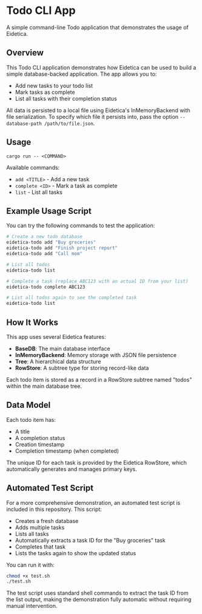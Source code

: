 # Todo CLI App

A simple command-line Todo application that demonstrates the usage of Eidetica.

## Overview

This Todo CLI application demonstrates how Eidetica can be used to build a simple database-backed application. The app allows you to:

- Add new tasks to your todo list
- Mark tasks as complete
- List all tasks with their completion status

All data is persisted to a local file using Eidetica's InMemoryBackend with file serialization.
To specify which file it persists into, pass the option `--database-path /path/to/file.json`.

## Usage

```
cargo run -- <COMMAND>
```

Available commands:

- `add <TITLE>` - Add a new task
- `complete <ID>` - Mark a task as complete
- `list` - List all tasks

## Example Usage Script

You can try the following commands to test the application:

```bash
# Create a new todo database
eidetica-todo add "Buy groceries"
eidetica-todo add "Finish project report"
eidetica-todo add "Call mom"

# List all todos
eidetica-todo list

# Complete a task (replace ABC123 with an actual ID from your list)
eidetica-todo complete ABC123

# List all todos again to see the completed task
eidetica-todo list
```

## How It Works

This app uses several Eidetica features:

- **BaseDB**: The main database interface
- **InMemoryBackend**: Memory storage with JSON file persistence
- **Tree**: A hierarchical data structure
- **RowStore**: A subtree type for storing record-like data

Each todo item is stored as a record in a RowStore subtree named "todos" within the main database tree.

## Data Model

Each todo item has:

- A title
- A completion status
- Creation timestamp
- Completion timestamp (when completed)

The unique ID for each task is provided by the Eidetica RowStore, which automatically generates and manages primary keys.

## Automated Test Script

For a more comprehensive demonstration, an automated test script is included in this repository. This script:

- Creates a fresh database
- Adds multiple tasks
- Lists all tasks
- Automatically extracts a task ID for the "Buy groceries" task
- Completes that task
- Lists the tasks again to show the updated status

You can run it with:

```bash
chmod +x test.sh
./test.sh
```

The test script uses standard shell commands to extract the task ID from the list output, making the demonstration fully automatic without requiring manual intervention.
